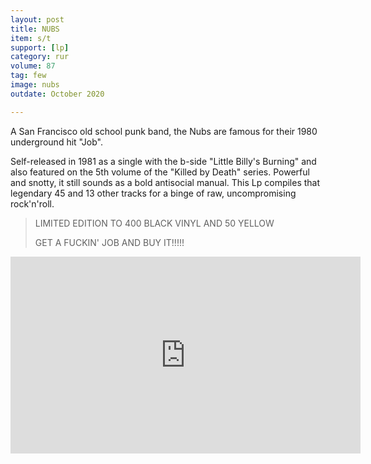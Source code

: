 ```yaml
---
layout: post
title: NUBS
item: s/t
support: [lp]
category: rur
volume: 87
tag: few
image: nubs
outdate: October 2020

---
```


A San Francisco old school punk band, the Nubs are famous for their 1980 underground hit "Job".

Self-released in 1981 as a single with the b-side "Little Billy's Burning" and also featured on the 5th volume of the "Killed by Death" series. Powerful and snotty, it still sounds as a bold antisocial manual. This Lp compiles that legendary 45 and 13 other tracks for a binge of raw, uncompromising rock'n'roll.

> LIMITED EDITION TO 400 BLACK VINYL AND 50 YELLOW
>
> GET A FUCKIN' JOB AND BUY IT!!!!!

<iframe width="560" height="315" src="https://www.youtube.com/embed/a1BtEAaeKwc" title="YouTube video player" frameborder="0" allow="accelerometer; autoplay; clipboard-write; encrypted-media; gyroscope; picture-in-picture" allowfullscreen></iframe>
